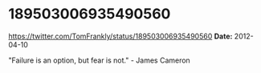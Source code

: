 # 189503006935490560
https://twitter.com/TomFrankly/status/189503006935490560
**Date:** 2012-04-10

"Failure is an option, but fear is not." - James Cameron
